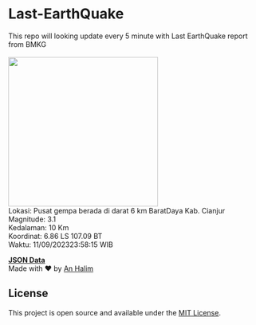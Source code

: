 # Last-EarthQuake
This repo will looking update every 5 minute with Last EarthQuake report from BMKG
<br>
<br>
<img src="https://static.bmkg.go.id/20230911235815.mmi.jpg" width="300"/>
<br>
Lokasi: Pusat gempa berada di darat 6 km BaratDaya Kab. Cianjur <br>
Magnitude: 3.1 <br>
Kedalaman: 10 Km <br>
Koordinat: 6.86 LS 107.09 BT <br>
Waktu: 11/09/202323:58:15 WIB <br>

<a href="./data/data.json">**JSON Data**</a>
<br>
Made with ❤️ by <a href="https://github.com/an-halim">An Halim</a>
## License

This project is open source and available under the [MIT License](LICENSE).
